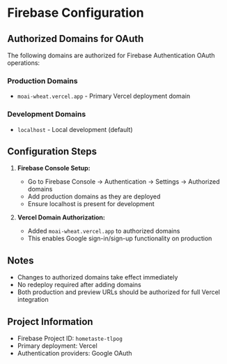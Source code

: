 # Firebase Configuration

## Authorized Domains for OAuth

The following domains are authorized for Firebase Authentication OAuth operations:

### Production Domains
- `moai-wheat.vercel.app` - Primary Vercel deployment domain

### Development Domains
- `localhost` - Local development (default)

## Configuration Steps

1. **Firebase Console Setup:**
   - Go to Firebase Console → Authentication → Settings → Authorized domains
   - Add production domains as they are deployed
   - Ensure localhost is present for development

2. **Vercel Domain Authorization:**
   - Added `moai-wheat.vercel.app` to authorized domains
   - This enables Google sign-in/sign-up functionality on production

## Notes

- Changes to authorized domains take effect immediately
- No redeploy required after adding domains
- Both production and preview URLs should be authorized for full Vercel integration

## Project Information

- Firebase Project ID: `hometaste-tlpog`
- Primary deployment: Vercel
- Authentication providers: Google OAuth